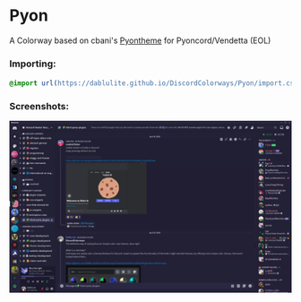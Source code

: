 # Pyon
A Colorway based on cbani's [Pyontheme](https://github.com/rennpy/pyontheme) for Pyoncord/Vendetta (EOL)

### Importing:
```css
@import url(https://dablulite.github.io/DiscordColorways/Pyon/import.css);
```

### Screenshots:
![alt text](image.png)